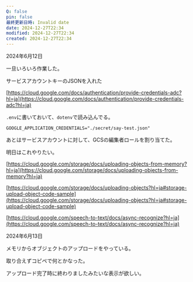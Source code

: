 ```yaml
---
Q: false
pin: false
最終更新日時: Invalid date
date: 2024-12-27T22:34
modified: 2024-12-27T22:34
created: 2024-12-27T22:34
---
```

  

2024年6月12日

一旦いろいろ作業した。

サービスアカウントキーのJSONを入れた

[https://cloud.google.com/docs/authentication/provide-credentials-adc?hl=ja](https://cloud.google.com/docs/authentication/provide-credentials-adc?hl=ja)

  

`.env`に書いておいて、`dotenv`で読み込んでる。

```Plain
GOOGLE_APPLICATION_CREDENTIALS="./secret/say-test.json"
```

  

あとはサービスアカウントに対して、GCSの編集者ロールを割り当てた。

  

  

明日はこれやりたい。

[https://cloud.google.com/storage/docs/uploading-objects-from-memory?hl=ja](https://cloud.google.com/storage/docs/uploading-objects-from-memory?hl=ja)

[https://cloud.google.com/storage/docs/uploading-objects?hl=ja#storage-upload-object-code-sample](https://cloud.google.com/storage/docs/uploading-objects?hl=ja#storage-upload-object-code-sample)

[https://cloud.google.com/speech-to-text/docs/async-recognize?hl=ja](https://cloud.google.com/speech-to-text/docs/async-recognize?hl=ja)

  

2024年6月13日

  

メモリからオブジェクトのアップロードをやっている。

  

取り合えずコピペで何とかなった。

アップロード完了時に終わりましたみたいな表示が欲しい。